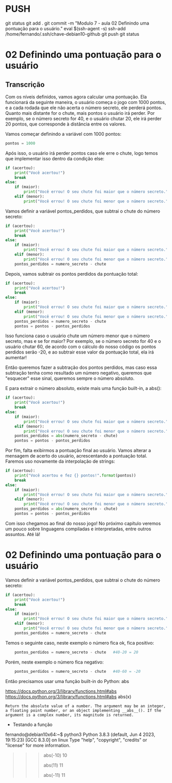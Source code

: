 
# ###################################################################################################################################################################
# ###################################################################################################################################################################
# PUSH

git status
git add .
git commit -m "Modulo 7 - aula 02 Definindo uma pontuação para o usuário."
eval $(ssh-agent -s)
ssh-add /home/fernando/.ssh/chave-debian10-github
git push
git status




# ###################################################################################################################################################################
# ###################################################################################################################################################################
# 02 Definindo uma pontuação para o usuário

## Transcrição

Com os níveis definidos, vamos agora calcular uma pontuação. Ela funcionará da seguinte maneira, o usuário começa o jogo com 1000 pontos, e a cada rodada que ele não acerta o número secreto, ele perderá pontos. Quanto mais distante for o chute, mais pontos o usuário irá perder. Por exemplo, se o número secreto for 40, e o usuário chutar 20, ele irá perder 20 pontos, que corresponde à distância entre os valores.

Vamos começar definindo a variável com 1000 pontos:

~~~~python
pontos = 1000
~~~~

Após isso, o usuário irá perder pontos caso ele erre o chute, logo temos que implementar isso dentro da condição else:

~~~~python
if (acertou):
    print("Você acertou!")
    break
else:
    if (maior):
        print("Você errou! O seu chute foi maior que o número secreto.")
    elif (menor):
        print("Você errou! O seu chute foi menor que o número secreto.")
~~~~


Vamos definir a variável pontos_perdidos, que subtrai o chute do número secreto:

~~~~python
if (acertou):
    print("Você acertou!")
    break
else:
    if (maior):
        print("Você errou! O seu chute foi maior que o número secreto.")
    elif (menor):
        print("Você errou! O seu chute foi menor que o número secreto.")
    pontos_perdidos = numero_secreto - chute
~~~~


Depois, vamos subtrair os pontos perdidos da pontuação total:

~~~~python
if (acertou):
    print("Você acertou!")
    break
else:
    if (maior):
        print("Você errou! O seu chute foi maior que o número secreto.")
    elif (menor):
        print("Você errou! O seu chute foi menor que o número secreto.")
    pontos_perdidos = numero_secreto - chute
    pontos = pontos - pontos_perdidos
~~~~

Isso funciona caso o usuário chute um número menor que o número secreto, mas e se for maior? Por exemplo, se o número secreto for 40 e o usuário chutar 60, de acordo com o cálculo do nosso código os pontos perdidos serão -20, e ao subtrair esse valor da pontuação total, ela irá aumentar!

Então queremos fazer a subtração dos pontos perdidos, mas caso essa subtração tenha como resultado um número negativo, queremos que "esquecer" esse sinal, queremos sempre o número absoluto.

E para extrair o número absoluto, existe mais uma função built-in, a abs():

~~~~python
if (acertou):
    print("Você acertou!")
    break
else:
    if (maior):
        print("Você errou! O seu chute foi maior que o número secreto.")
    elif (menor):
        print("Você errou! O seu chute foi menor que o número secreto.")
    pontos_perdidos = abs(numero_secreto - chute)
    pontos = pontos - pontos_perdidos
~~~~

Por fim, falta exibirmos a pontuação final ao usuário. Vamos alterar a mensagem de acerto do usuário, acrescentando a pontuação total. Faremos uso novamente da interpolação de strings:

~~~~python
if (acertou):
    print("Você acertou e fez {} pontos!".format(pontos))
    break
else:
    if (maior):
        print("Você errou! O seu chute foi maior que o número secreto.")
    elif (menor):
        print("Você errou! O seu chute foi menor que o número secreto.")
    pontos_perdidos = abs(numero_secreto - chute)
    pontos = pontos - pontos_perdidos
~~~~

Com isso chegamos ao final do nosso jogo! No próximo capítulo veremos um pouco sobre linguagens compiladas e interpretadas, entre outros assuntos. Até lá!







# ###################################################################################################################################################################
# ###################################################################################################################################################################
# 02 Definindo uma pontuação para o usuário


Vamos definir a variável pontos_perdidos, que subtrai o chute do número secreto:

~~~~python
if (acertou):
    print("Você acertou!")
    break
else:
    if (maior):
        print("Você errou! O seu chute foi maior que o número secreto.")
    elif (menor):
        print("Você errou! O seu chute foi menor que o número secreto.")
    pontos_perdidos = numero_secreto - chute
~~~~




Temos o seguinte caso, neste exemplo o número fica ok, fica positivo:

~~~~python
    pontos_perdidos = numero_secreto - chute   #40-20 = 20
~~~~


Porém, neste exemplo o número fica negativo:

~~~~python
    pontos_perdidos = numero_secreto - chute   #40-60 = -20
~~~~


Então precisamos usar uma função built-in do Python:
abs

https://docs.python.org/3/library/functions.html#abs
<https://docs.python.org/3/library/functions.html#abs>
abs(x)

    Return the absolute value of a number. The argument may be an integer, a floating point number, or an object implementing __abs__(). If the argument is a complex number, its magnitude is returned.






- Testando a função


fernando@debian10x64:~$ python3
Python 3.8.3 (default, Jun  4 2023, 19:15:23)
[GCC 8.3.0] on linux
Type "help", "copyright", "credits" or "license" for more information.
>>>
>>>
>>> abs(-10)
10
>>>
>>>
>>> abs(11)
11
>>>
>>> abs(-11)
11
>>>
